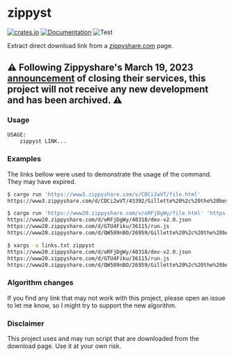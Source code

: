 # zippyst

[![crates.io](https://img.shields.io/crates/v/zippyst.svg)](https://crates.io/crates/zippyst)
[![Documentation](https://docs.rs/zippyst/badge.svg)](https://docs.rs/zippyst)
![Test](https://github.com/scotow/zippyst/actions/workflows/tests.yml/badge.svg)

Extract direct download link from a [zippyshare.com](https://www.zippyshare.com) page. 

## ⚠️ Following Zippyshare's March 19, 2023 [announcement](https://blog.zippyshare.com/?p=1211)  of closing their services, this project will not receive any new development and has been archived. ⚠️ 

### Usage

```sh
USAGE:
    zippyst LINK...
```

### Examples

The links bellow were used to demonstrate the usage of the command. They may have expired.

```sh
$ cargo run 'https://www3.zippyshare.com/v/CDCi2wVT/file.html'
https://www3.zippyshare.com/d/CDCi2wVT/43392/Gillette%20%2c%20the%20best%20a%20man%20can%20get.wav

$ cargo run 'https://www20.zippyshare.com/v/oRFjDgWy/file.html' 'https://www20.zippyshare.com/v/GTU4Fiku/file.html' 'https://www20.zippyshare.com/v/QW589nBO/file.html'
https://www20.zippyshare.com/d/oRFjDgWy/40318/dev-v2.0.json
https://www20.zippyshare.com/d/GTU4Fiku/36115/run.js
https://www20.zippyshare.com/d/QW589nBO/26959/Gillette%20%2c%20the%20best%20a%20man%20can%20get.wav.download.zip

$ xargs -a links.txt zippyst
https://www20.zippyshare.com/d/oRFjDgWy/40318/dev-v2.0.json
https://www20.zippyshare.com/d/GTU4Fiku/36115/run.js
https://www20.zippyshare.com/d/QW589nBO/26959/Gillette%20%2c%20the%20best%20a%20man%20can%20get.wav.download.zip
```

### Algorithm changes

If you find any link that may not work with this project, please open an issue to let me know, so I might try to support the new algorithm.

### Disclaimer

This project uses and may run script that are downloaded from the download page. Use it at your own risk. 